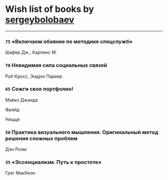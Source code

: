 # Wish list of books by [sergeybolobaev](http://vk.com/id37918255)
---

### `75` «Включаем обаяние по методике спецслужб»
Шафер Дж., Карлинс М.

### `70` Невидимая сила социальных связей
Роб Кросс, Эндрю Паркер

### `65` Сожги свое портфолио!
Майкл Джанда

Фрейд

Ницще

### `50` Практика визуального мышления. Оригинальный метод решения сложных проблем
Дэн Роэм

### `35` «Эссенциализм. Путь к простоте»
Грег МакКеон

